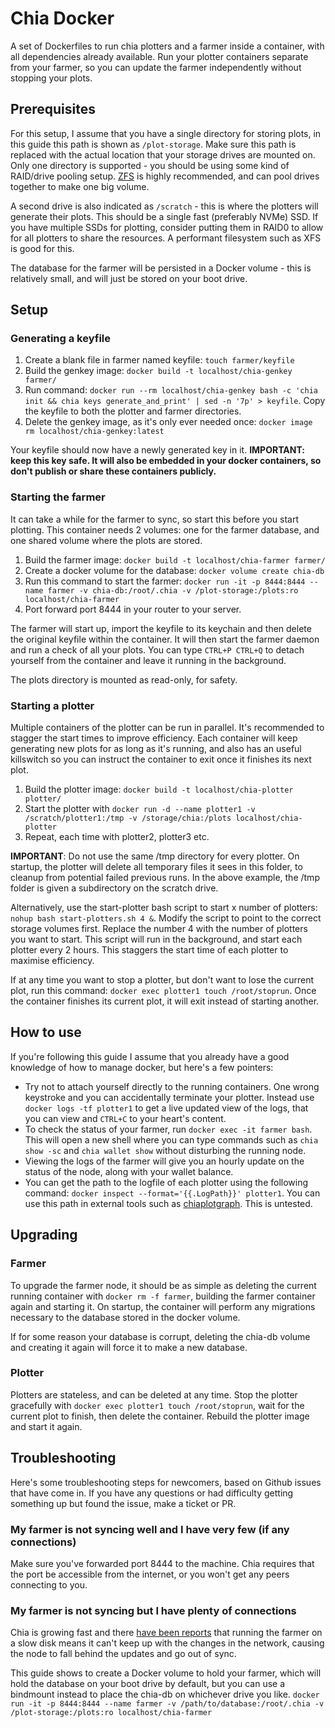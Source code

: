 # Chia Docker

A set of Dockerfiles to run chia plotters and a farmer inside a container, with all dependencies already available. Run your plotter containers separate from your farmer, so you can update the farmer independently without stopping your plots.

## Prerequisites

For this setup, I assume that you have a single directory for storing plots, in this guide this path is shown as `/plot-storage`. Make sure this path is replaced with the actual location that your storage drives are mounted on. Only one directory is supported - you should be using some kind of RAID/drive pooling setup. [ZFS](https://openzfs.github.io/openzfs-docs/Getting%20Started/index.html) is highly recommended, and can pool drives together to make one big volume.

A second drive is also indicated as `/scratch` - this is where the plotters will generate their plots. This should be a single fast (preferably NVMe) SSD. If you have multiple SSDs for plotting, consider putting them in RAID0 to allow for all plotters to share the resources. A performant filesystem such as XFS is good for this.

The database for the farmer will be persisted in a Docker volume - this is relatively small, and will just be stored on your boot drive.

## Setup

### Generating a keyfile

1. Create a blank file in farmer named keyfile: `touch farmer/keyfile`
2. Build the genkey image: `docker build -t localhost/chia-genkey farmer/`
3. Run command: `docker run --rm localhost/chia-genkey bash -c 'chia init && chia keys generate_and_print' | sed -n '7p' > keyfile`. Copy the keyfile to both the plotter and farmer directories.
4. Delete the genkey image, as it's only ever needed once: `docker image rm localhost/chia-genkey:latest`

Your keyfile should now have a newly generated key in it. **IMPORTANT: keep this key safe. It will also be embedded in your docker containers, so don't publish or share these containers publicly.**

### Starting the farmer

It can take a while for the farmer to sync, so start this before you start plotting. This container needs 2 volumes: one for the farmer database, and one shared volume where the plots are stored.

1. Build the farmer image: `docker build -t localhost/chia-farmer farmer/`
2. Create a docker volume for the database: `docker volume create chia-db`
3. Run this command to start the farmer: `docker run -it -p 8444:8444 --name farmer -v chia-db:/root/.chia -v /plot-storage:/plots:ro localhost/chia-farmer`
4. Port forward port 8444 in your router to your server.

The farmer will start up, import the keyfile to its keychain and then delete the original keyfile within the container. It will then start the farmer daemon and run a check of all your plots. You can type `CTRL+P CTRL+Q` to detach yourself from the container and leave it running in the background.

The plots directory is mounted as read-only, for safety.

### Starting a plotter

Multiple containers of the plotter can be run in parallel. It's recommended to stagger the start times to improve efficiency. Each container will keep generating new plots for as long as it's running, and also has an useful killswitch so you can instruct the container to exit once it finishes its next plot.

1. Build the plotter image: `docker build -t localhost/chia-plotter plotter/`
2. Start the plotter with `docker run -d --name plotter1 -v /scratch/plotter1:/tmp -v /storage/chia:/plots localhost/chia-plotter`
3. Repeat, each time with plotter2, plotter3 etc.

**IMPORTANT**: Do not use the same /tmp directory for every plotter. On startup, the plotter will delete all temporary files it sees in this folder, to cleanup from potential failed previous runs. In the above example, the /tmp folder is given a subdirectory on the scratch drive.

Alternatively, use the start-plotter bash script to start x number of plotters: `nohup bash start-plotters.sh 4 &`. Modify the script to point to the correct storage volumes first. Replace the number 4 with the number of plotters you want to start. This script will run in the background, and start each plotter every 2 hours. This staggers the start time of each plotter to maximise efficiency.

If at any time you want to stop a plotter, but don't want to lose the current plot, run this command: `docker exec plotter1 touch /root/stoprun`. Once the container finishes its current plot, it will exit instead of starting another.

## How to use

If you're following this guide I assume that you already have a good knowledge of how to manage docker, but here's a few pointers:

- Try not to attach yourself directly to the running containers. One wrong keystroke and you can accidentally terminate your plotter. Instead use `docker logs -tf plotter1` to get a live updated view of the logs, that you can view and `CTRL+C` to your heart's content.
- To check the status of your farmer, run `docker exec -it farmer bash`. This will open a new shell where you can type commands such as `chia show -sc` and `chia wallet show` without disturbing the running node.
- Viewing the logs of the farmer will give you an hourly update on the status of the node, along with your wallet balance.
- You can get the path to the logfile of each plotter using the following command: `docker inspect --format='{{.LogPath}}' plotter1`. You can use this path in external tools such as [chiaplotgraph](https://github.com/Eelviny/chia-docker/issues/6). This is untested.

## Upgrading

### Farmer

To upgrade the farmer node, it should be as simple as deleting the current running container with `docker rm -f farmer`, building the farmer container again and starting it. On startup, the container will perform any migrations necessary to the database stored in the docker volume.

If for some reason your database is corrupt, deleting the chia-db volume and creating it again will force it to make a new database.

### Plotter

Plotters are stateless, and can be deleted at any time. Stop the plotter gracefully with `docker exec plotter1 touch /root/stoprun`, wait for the current plot to finish, then delete the container. Rebuild the plotter image and start it again.

## Troubleshooting

Here's some troubleshooting steps for newcomers, based on Github issues that have come in. If you have any questions or had difficulty getting something up but found the issue, make a ticket or PR.

### My farmer is not syncing well and I have very few (if any connections)

Make sure you've forwarded port 8444 to the machine. Chia requires that the port be accessible from the internet, or you won't get any peers connecting to you.

### My farmer is not syncing but I have plenty of connections

Chia is growing fast and there [have been reports](https://github.com/Eelviny/chia-docker/issues/5) that running the farmer on a slow disk means it can't keep up with the changes in the network, causing the node to fall behind the updates and go out of sync.

This guide shows to create a Docker volume to hold your farmer, which will hold the database on your boot drive by default, but you can use a bindmount instead to place the chia-db on whichever drive you like. `docker run -it -p 8444:8444 --name farmer -v /path/to/database:/root/.chia -v /plot-storage:/plots:ro localhost/chia-farmer`
